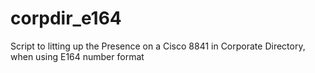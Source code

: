# corpdir_e164
Script to litting up the Presence on a Cisco 8841 in Corporate Directory, when using E164 number format
